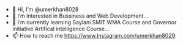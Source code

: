 - 👋 Hi, I’m @umerkhan8028
- 👀 I’m interested in Bussiness and Web Development... 
- 🌱 I’m currently learning Saylani SMIT WMA Course and Governor initiative Artifical intelligence Course...
- 📫 How to reach me https://www.Instagram.com/umerkhan8029.

<!---
umerkhan8028/umerkhan8028 is a ✨ special ✨ repository because its `README.md` (this file) appears on your GitHub profile.
You can click the Preview link to take a look at your changes.
--->
